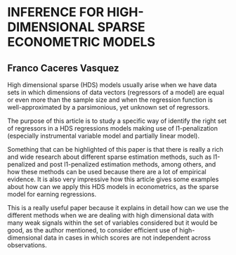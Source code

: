 # INFERENCE FOR HIGH-DIMENSIONAL SPARSE ECONOMETRIC MODELS

## Franco Caceres Vasquez

High dimensional sparse (HDS) models usually arise when we have data sets in which dimensions of data vectors (regressors of a model) are equal or even more than the sample size and when the regression function is well-approximated by a parsimonious, yet unknown set of regressors.

The purpose of this article is to study a specific way of identify the right set of regressors in a HDS regressions models making use of l1-penalization (especially instrumental variable model and partially linear model).

Something that can be highlighted of this paper is that there is really a rich and wide research about different sparse estimation methods, such as l1-penalized and post l1-penalized estimation methods, among others, and how these methods can be used because there are a lot of empirical evidence. It is also very impressive how this article gives some examples about how can we apply this HDS models in econometrics, as the sparse model for earning regressions.

This is a really useful paper because it explains in detail how can we use the different methods when we are dealing with high dimensional data with many weak signals within the set of variables considered but it would be good, as the author mentioned, to consider efficient use of high-dimensional data in cases in which scores are not independent across observations.
